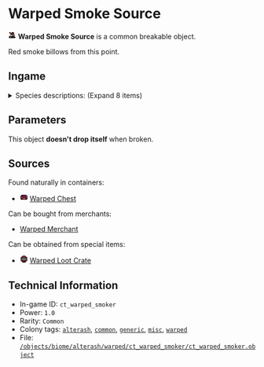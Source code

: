 # Warped Smoke Source

<img src="https://raw.githubusercontent.com/Ceterai/Enternia/main/objects/biome/alterash/warped/ct_warped_smoker/icon.png" alt="Warped Smoke Source icon" loading="lazy" height=16px width="auto" /> **Warped Smoke Source** is a common breakable object.

Red smoke billows from this point.

## Ingame

<details markdown="1"><summary>Species descriptions: (Expand 8 items)</summary>

- Alta: This is a natural source of red smoke. Unlike warped fumes, this kind is pretty harmless.
- Apex: Smoke seems to be coming from somewhere nearby.
- Avian: This smoke is getting in my feathers!
- Floran: Floran doessn't like red sssmoke, it lookss like those warpy fumesss. They hurt Floran!
- Glitch: Confused. This smoke must have an origin.
- Human: This smoke must be coming from somewhere.
- Hylotl: Smoke, but no fire? Quite the conundrum.
- Novakid: I see smoke, did someone leave a kettle boilin'?

</details>

## Parameters

This object **doesn't drop itself** when broken.

## Sources

Found naturally in containers:

- <img src="https://raw.githubusercontent.com/Ceterai/Enternia/main/objects/biome/alterash/warped/decorative/chest/icon.png" alt="Warped Chest icon" loading="lazy" height=16px width="auto" /> [Warped Chest](https://ceterai.github.io/MyEnternia/Wiki/WarpedChest)

Can be bought from merchants:

- [Warped Merchant](https://ceterai.github.io/MyEnternia/Wiki/WarpedMerchant)

Can be obtained from special items:

- <img src="https://raw.githubusercontent.com/Ceterai/Enternia/main/items/active/alta/loot/biome/ct_warped_loot.png" alt="Warped Loot Crate icon" loading="lazy" height=16px width="auto" /> [Warped Loot Crate](https://ceterai.github.io/MyEnternia/Wiki/WarpedLootCrate)

## Technical Information

- In-game ID: `ct_warped_smoker`
- Power: `1.0`
- Rarity: `Common`
- Colony tags: [`alterash`](https://ceterai.github.io/MyEnternia/Wiki/Tags/Alterash), [`common`](https://ceterai.github.io/MyEnternia/Wiki/Tags/Common), [`generic`](https://ceterai.github.io/MyEnternia/Wiki/Tags/Generic), [`misc`](https://ceterai.github.io/MyEnternia/Wiki/Tags/Misc), [`warped`](https://ceterai.github.io/MyEnternia/Wiki/Tags/Warped)
- File: [`/objects/biome/alterash/warped/ct_warped_smoker/ct_warped_smoker.object`](https://github.com/Ceterai/Enternia/blob/main/objects/biome/alterash/warped/ct_warped_smoker/ct_warped_smoker.object)

